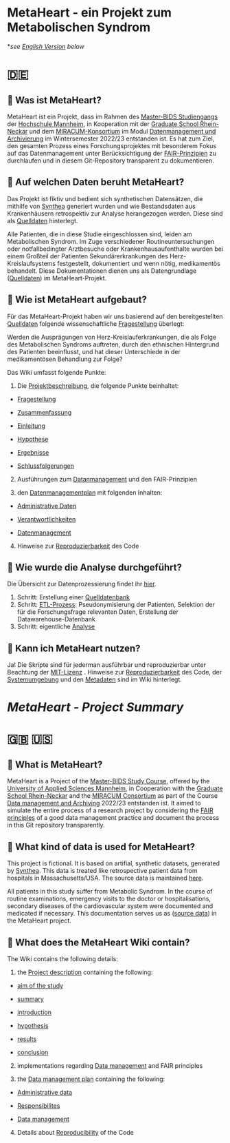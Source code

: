 # MetaHeart - ein Projekt zum Metabolischen Syndrom

*_see [English Version](https://github.com/Fuenfgeld/DMA2023TeamC#metaheart---project-summary) below_

# :de:

## :heart_decoration: Was ist MetaHeart?

MetaHeart ist ein Projekt, dass im Rahmen des [Master-BIDS Studiengangs](https://www.master-bids.hs-mannheim.de) der [Hochschule Mannheim](https://www.hs-mannheim.de), in Kooperation mit der [Graduate School Rhein-Neckar](https://gsrn.de) und dem [MIRACUM-Konsortium](https://www.miracum.org/) im Modul [Datenmanagement und Archivierung](https://www.master-bids.hs-mannheim.de/studienangebot/datenmanagement-und-archivierung-im-umfeld-der-forschung-1.html) im Wintersemester 2022/23 entstanden ist. Es hat zum Ziel, den gesamten Prozess eines Forschungsprojektes mit besonderem Fokus auf das Datenmanagement unter Berücksichtigung der [FAIR-Prinzipien](https://github.com/Fuenfgeld/DMA2023TeamC/wiki/Datenmanagement#fair-prinzipien-und-standards-in-forschungsdatensätzen) zu durchlaufen und in diesem Git-Repository transparent zu dokumentieren.

## :heart_decoration: Auf welchen Daten beruht MetaHeart?

Das Projekt ist fiktiv und bedient sich synthetischen Datensätzen, die mithilfe von [Synthea](https://github.com/synthetichealth/synthea) generiert wurden und wie Bestandsdaten aus Krankenhäusern retrospektiv zur Analyse herangezogen werden. Diese sind als [Quelldaten](https://github.com/Fuenfgeld/DMA2023TeamC/wiki/Quelldatendokumentation) hinterlegt.

Alle Patienten, die in diese Studie eingeschlossen sind, leiden am Metabolischen Syndrom. Im Zuge verschiedener Routineuntersuchungen oder notfallbedingter Arztbesuche oder Krankenhausaufenthalte wurden bei einem Großteil der Patienten Sekundärerkrankungen des Herz-Kreislaufsystems festgestellt, dokumentiert und wenn nötig, medikamentös behandelt. Diese Dokumentationen dienen uns als Datengrundlage ([Quelldaten](https://github.com/Fuenfgeld/DMA2023TeamC/wiki/Quelldatendokumentation)) im MetaHeart-Projekt.

## :heart_decoration: Wie ist MetaHeart aufgebaut?

Für das MetaHeart-Projekt haben wir uns basierend auf den bereitgestellten [Quelldaten](https://github.com/Fuenfgeld/DMA2023TeamC/wiki/Quelldatendokumentation) folgende wissenschaftliche [Fragestellung](https://github.com/Fuenfgeld/DMA2023TeamC/wiki/Projektbeschreibung#fragestellung) überlegt:

Werden die Ausprägungen von Herz-Kreislauferkrankungen, die als Folge des Metabolischen Syndroms auftreten, durch den ethnischen Hintergrund des Patienten beeinflusst, und hat dieser Unterschiede in der medikamentösen Behandlung zur Folge?

Das Wiki umfasst folgende Punkte:

1. Die [Projektbeschreibung](https://github.com/Fuenfgeld/DMA2023TeamC/wiki/Projektbeschreibung), die folgende Punkte beinhaltet:

* [Fragestellung](https://github.com/Fuenfgeld/DMA2023TeamC/wiki/Projektbeschreibung#fragestellung)

* [Zusammenfassung](https://github.com/Fuenfgeld/DMA2023TeamC/wiki/Projektbeschreibung#zusammenfassung)

* [Einleitung](https://github.com/Fuenfgeld/DMA2023TeamC/wiki/Projektbeschreibung#einleitung)

* [Hypothese](https://github.com/Fuenfgeld/DMA2023TeamC/wiki/Projektbeschreibung#hypothese)

* [Ergebnisse](https://github.com/Fuenfgeld/DMA2023TeamC/wiki/Projektbeschreibung#ergebnisse)

* [Schlussfolgerungen](https://github.com/Fuenfgeld/DMA2023TeamC/wiki/Projektbeschreibung#schlussfolgerungen)

2. Ausführungen zum [Datanmanagement](https://github.com/Fuenfgeld/DMA2023TeamC/wiki/Datenmanagement) und den FAIR-Prinzipien

3. den [Datenmanagementplan](https://github.com/Fuenfgeld/DMA2023TeamC/wiki/Datenmanagementplan-(DMP)--METAHEART) mit folgenden Inhalten:

* [Administrative Daten](https://github.com/Fuenfgeld/DMA2023TeamC/wiki/Datenmanagementplan-(DMP)--METAHEART#1-administrative-daten)

* [Verantwortlichkeiten](https://github.com/Fuenfgeld/DMA2023TeamC/wiki/Datenmanagementplan-(DMP)--METAHEART#2-verantwortlichkeiten)

* [Datenmanagement](https://github.com/Fuenfgeld/DMA2023TeamC/wiki/Datenmanagementplan-(DMP)--METAHEART#3-datenmanagement)

4. Hinweise zur [Reproduzierbarkeit](https://github.com/Fuenfgeld/DMA2023TeamC/wiki/Reproduzierbarkeit) des Code
 
 ## :heart_decoration: Wie wurde die Analyse durchgeführt?
 
 Die Übersicht zur Datenprozessierung findet ihr [hier](https://github.com/Fuenfgeld/DMA2023TeamC/wiki/Datenmanagementprozesse).
  
1. Schritt: Erstellung einer [Quelldatenbank](https://github.com/Fuenfgeld/DMA2023TeamC/wiki/Datenbankerstellung)
2. Schritt: [ETL-Prozess](https://github.com/Fuenfgeld/DMA2023TeamC/wiki/ETL--Prozesses): Pseudonymisierung der Patienten, Selektion der für die Forschungsfrage relevanten Daten, Erstellung der Datawarehouse-Datenbank
3. Schritt: eigentliche [Analyse](https://github.com/Fuenfgeld/DMA2023TeamC/wiki/Datenpräsentation-und--speicherung)

 ## :heart_decoration: Kann ich MetaHeart nutzen?
 
 Ja! Die Skripte sind für jederman ausführbar und reproduzierbar unter Beachtung der [MIT-Lizenz](https://github.com/Fuenfgeld/DMA2023TeamC/blob/main/Dokumentation/LICENSE_MIT_CODE) . Hinweise zur [Reproduzierbarkeit](https://github.com/Fuenfgeld/DMA2023TeamC/wiki/Reproduzierbarkeit) des Code, der [Systemumgebung](https://github.com/Fuenfgeld/DMA2023TeamC/wiki/Systemumgebung) und den [Metadaten](https://github.com/Fuenfgeld/DMA2023TeamC/wiki/Metadata-file) sind im Wiki hinterlegt.

# _MetaHeart - Project Summary_

# :gb: :us:

## :heart_decoration: What is MetaHeart?

MetaHeart is a Project of the [Master-BIDS Study Course](https://www.master-bids.hs-mannheim.de), offered by the [University of Applied Sciences Mannheim](https://www.hs-mannheim.de), in Cooperation with the [Graduate School Rhein-Neckar](https://gsrn.de) and the [MIRACUM Consortium](https://www.miracum.org/) as part of the Course [Data management and Archiving](https://www.master-bids.hs-mannheim.de/studienangebot/datenmanagement-und-archivierung-im-umfeld-der-forschung-1.html) 2022/23 entstanden ist. It aimed to simulate the entire process of a research project by considering the [FAIR principles](https://github.com/Fuenfgeld/DMA2023TeamC/wiki/METAHEART-Projekt#fair-prinzipien-und-standards-in-forschungsdatensätzen) of a good data management practice and document the process in this Git repository transparently.

## :heart_decoration: What kind of data is used for MetaHeart?

This project is fictional. It is based on artifial, synthetic datasets, generated by [Synthea](https://github.com/synthetichealth/synthea). This data is treated like retrospective patient data from hospitals in Massachusetts/USA. The source data is maintained [here](https://github.com/Fuenfgeld/DMA2023TeamC/wiki/Quelldatendokumentation).

All patients in this study suffer from Metabolic Syndrom. In the course of routine examinations, emergency visits to the doctor or hospitalisations, secondary diseases of the cardiovascular system were documented and medicated if necessary. This documentation serves us as ([source data](https://github.com/Fuenfgeld/DMA2023TeamC/wiki/Quelldatendokumentation)) in the MetaHeart project.

## :heart_decoration: What does the MetaHeart Wiki contain?

The Wiki contains the following details:

1. the [Project description](https://github.com/Fuenfgeld/DMA2023TeamC/wiki/Projektbeschreibung) containing the following:

* [aim of the study](https://github.com/Fuenfgeld/DMA2023TeamC/wiki/Projektbeschreibung#fragestellung)

* [summary](https://github.com/Fuenfgeld/DMA2023TeamC/wiki/Projektbeschreibung#zusammenfassung)

* [introduction](https://github.com/Fuenfgeld/DMA2023TeamC/wiki/Projektbeschreibung#einleitung)

* [hypothesis](https://github.com/Fuenfgeld/DMA2023TeamC/wiki/Projektbeschreibung#hypothese)

* [results](https://github.com/Fuenfgeld/DMA2023TeamC/wiki/Projektbeschreibung#ergebnisse)

* [conclusion](https://github.com/Fuenfgeld/DMA2023TeamC/wiki/Projektbeschreibung#schlussfolgerungen)

2. implementations regarding [Data management](https://github.com/Fuenfgeld/DMA2023TeamC/wiki/Datenmanagement) and FAIR principles

3. the [Data management plan](https://github.com/Fuenfgeld/DMA2023TeamC/wiki/Datenmanagementplan-(DMP)--METAHEART) containing the following:

* [Administrative data](https://github.com/Fuenfgeld/DMA2023TeamC/wiki/Datenmanagementplan-(DMP)--METAHEART#1-administrative-daten)

* [Responsibilites](https://github.com/Fuenfgeld/DMA2023TeamC/wiki/Datenmanagementplan-(DMP)--METAHEART#2-verantwortlichkeiten)

* [Data management](https://github.com/Fuenfgeld/DMA2023TeamC/wiki/Datenmanagementplan-(DMP)--METAHEART#3-datenmanagement)

4. Details about [Reproducibility](https://github.com/Fuenfgeld/DMA2023TeamC/wiki/Reproduzierbarkeit) of the Code
